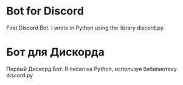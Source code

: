 # Bot for Discord 
First Discord Bot.
I wrote in Python using the library discord.py.

# Бот для Дискорда
Первый Дискорд Бот.
Я писал на Python, используя бибилиотеку discord.py
